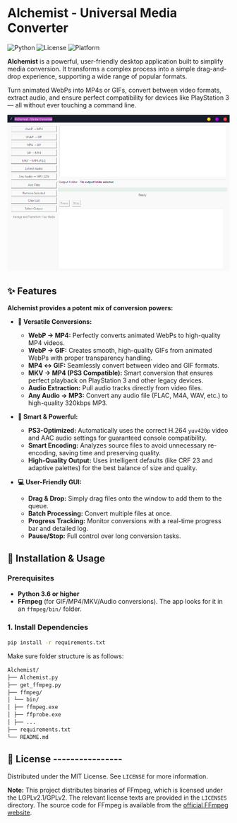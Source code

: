 # Alchemist - Universal Media Converter

![Python](https://img.shields.io/badge/Python-3.6%2B-blue?logo=python)
![License](https://img.shields.io/badge/License-MIT-green)
![Platform](https://img.shields.io/badge/Platform-Windows-lightgrey)

**Alchemist** is a powerful, user-friendly desktop application built to simplify media conversion. It transforms a complex process into a simple drag-and-drop experience, supporting a wide range of popular formats.

Turn animated WebPs into MP4s or GIFs, convert between video formats, extract audio, and ensure perfect compatibility for devices like PlayStation 3 — all without ever touching a command line.

![Alchemist GUI](https://raw.githubusercontent.com/Zanzibar82/Alchemist/refs/heads/main/Alchemist.png)

## ✨ Features

**Alchemist provides a potent mix of conversion powers:**

*   **🔄 Versatile Conversions:**
    *   **WebP → MP4:** Perfectly converts animated WebPs to high-quality MP4 videos.
    *   **WebP → GIF:** Creates smooth, high-quality GIFs from animated WebPs with proper transparency handling.
    *   **MP4 ↔ GIF:** Seamlessly convert between video and GIF formats.
    *   **MKV → MP4 (PS3 Compatible):** Smart conversion that ensures perfect playback on PlayStation 3 and other legacy devices.
    *   **Audio Extraction:** Pull audio tracks directly from video files.
    *   **Any Audio → MP3:** Convert any audio file (FLAC, M4A, WAV, etc.) to high-quality 320kbps MP3.

*   **🎯 Smart & Powerful:**
    *   **PS3-Optimized:** Automatically uses the correct H.264 `yuv420p` video and AAC audio settings for guaranteed console compatibility.
    *   **Smart Encoding:** Analyzes source files to avoid unnecessary re-encoding, saving time and preserving quality.
    *   **High-Quality Output:** Uses intelligent defaults (like CRF 23 and adaptive palettes) for the best balance of size and quality.

*   **💻 User-Friendly GUI:**
    *   **Drag & Drop:** Simply drag files onto the window to add them to the queue.
    *   **Batch Processing:** Convert multiple files at once.
    *   **Progress Tracking:** Monitor conversions with a real-time progress bar and detailed log.
    *   **Pause/Stop:** Full control over long conversion tasks.

## 🚀 Installation & Usage

### Prerequisites
*   **Python 3.6 or higher**
*   **FFmpeg** (for GIF/MP4/MKV/Audio conversions). The app looks for it in an `ffmpeg/bin/` folder.

### 1. Install Dependencies
```bash
pip install -r requirements.txt
```

Make sure folder structure is as follows:
```bash
Alchemist/
├── Alchemist.py
├── get_ffmpeg.py
├── ffmpeg/
│ └── bin/
│ ├── ffmpeg.exe
│ ├── ffprobe.exe
│ ├── ...
├── requirements.txt
└── README.md
```

## 📜 License ----------------

Distributed under the MIT License. See `LICENSE` for more information.

**Note:** This project distributes binaries of FFmpeg, which is licensed under the LGPLv2.1/GPLv2. The relevant license texts are provided in the `LICENSES` directory. The source code for FFmpeg is available from the [official FFmpeg website](https://ffmpeg.org/source.html).
